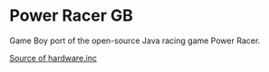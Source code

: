 # Power Racer GB
Game Boy port of the open-source Java racing game Power Racer.

[Source of hardware.inc](https://github.com/gbdev/hardware.inc)
